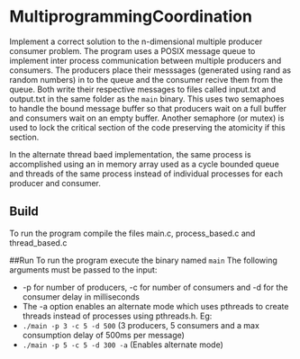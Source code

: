# MultiprogrammingCoordination
Implement a correct solution to the n-dimensional multiple producer consumer problem. The program uses a POSIX message queue to implement inter process
communication between multiple producers and consumers. The producers place their messsages (generated using rand as random numbers) in to the queue and
the consumer recive them from the queue. Both write their respective messages to files called input.txt and output.txt in the same folder as the `main` binary.
This uses two semaphoes to handle the bound message buffer so that producers wait on a full buffer and consumers wait on an empty buffer.
Another semaphore (or mutex) is used to lock the critical section of the code preserving the atomicity if this section.

In the alternate thread baed implementation, the same process is accomplished using an in memory array used as a cycle bounded queue and threads of the same process
instead of individual processes for each producer and consumer.

## Build
To run the program compile the files main.c, process_based.c and thread_based.c

##Run
To run the program execute the binary named `main`
The following arguments must be passed to the input:
 * -p for number of producers, -c for number of consumers and -d for the consumer delay in milliseconds
 * The -a option enables an alternate mode which uses pthreads to create threads instead of processes using pthreads.h.
 Eg: 
 * `./main -p 3 -c 5 -d 500` (3 producers, 5 consumers and a max consumption delay of 500ms per message)
 * `./main -p 5 -c 5 -d 300 -a` (Enables alternate mode)
